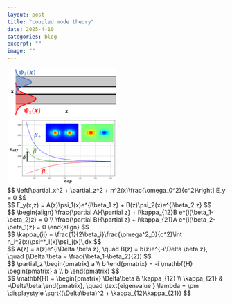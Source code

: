 ```yaml
---
layout: post
title: "coupled mode theory"
date: 2025-4-10
categories: blog
excerpt: ""
image: ""
---
```


<head>
<script type="text/x-mathjax-config"> MathJax.Hub.Config({ TeX: { equationNumbers: { autoNumber: "all" } } }); </script>
       <script type="text/x-mathjax-config">
         MathJax.Hub.Config({
           tex2jax: {
             inlineMath: [ ['$','$'], ["\\(","\\)"] ],
             displayMath: [['$$','$$']],
             processEscapes: true
           }
         });
       </script>
       <script src="https://cdn.mathjax.org/mathjax/latest/MathJax.js?config=TeX-AMS-MML_HTMLorMML" type="text/javascript"></script>
</head>

<img src="/study_img/cmt/1.png" alt="scheme" style="width: 50%; height: auto;"/>
<img src="/study_img/cmt/2.png" alt="effective index" style="width: 50%; height: auto;"/>


<div style="overflow-x: auto;">
$$
\left[\partial_x^2 + \partial_z^2 + n^2(x)\frac{\omega_0^2}{c^2}\right] E_y = 0
$$
</div>

<div style="overflow-x: auto;">
$$
E_y(x,z) = A(z)\psi_1(x)e^{i\beta_1 z} + B(z)\psi_2(x)e^{i\beta_2 z}
$$
</div>

<div style="overflow-x: auto;">
$$
\begin{align}
\frac{\partial A}{\partial z} + i\kappa_{12}B e^{i(\beta_1-\beta_2)z} = 0 \\
\frac{\partial B}{\partial z} + i\kappa_{21}A e^{i(\beta_2-\beta_1)z} = 0
\end{align}
$$
</div>

<div style="overflow-x: auto;">
$$
\kappa_{ij} = \frac{1}{2\beta_i}\frac{\omega^2_0}{c^2}\int n_i^2(x)\psi^*_i(x)\psi_j(x)\,dx
$$
</div>

<div style="overflow-x: auto;">
$$
A(z) = a(z)e^{i\Delta \beta z}, \quad
B(z) = b(z)e^{-i\Delta \beta z}, \quad
(\Delta \beta = \frac{\beta_1-\beta_2}{2})
$$
</div>

<div style="overflow-x: auto;">
$$
\partial_z 
\begin{pmatrix} a \\ b \end{pmatrix} 
= -i 
\mathbf{H}
\begin{pmatrix} a \\ b \end{pmatrix}
$$
</div>

<div style="overflow-x: auto;">
$$
\mathbf{H} =
\begin{pmatrix}
\Delta\beta & \kappa_{12} \\
\kappa_{21} & -\Delta\beta
\end{pmatrix}, \quad
\text{eigenvalue } \lambda = \pm \displaystyle \sqrt{(\Delta\beta)^2 + \kappa_{12}\kappa_{21}}
$$
</div>